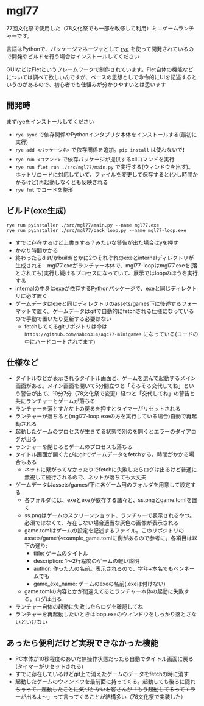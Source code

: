 # mgl77

77回文化祭で使用した（78文化祭でも一部を改修して利用）ミニゲームランチャーです。

言語はPythonで、パッケージマネージャとして [rye](https://rye-up.com/) を使って開発されているので開発やビルドを行う場合はインストールしてください

GUIなどはFletというフレームワークで制作されています。Flet自体の機能などについては調べて欲しいんですが、ベースの思想として命令的にUIを記述するというのがあるので、初心者でも仕組みが分かりやすいとは思います

## 開発時

まずryeをインストールしてください

- `rye sync` で依存関係やPythonインタプリタ本体をインストールする(最初に実行)
- `rye add <パッケージ名>` で依存関係を追加。`pip install` は使わないで❗️
- `rye run <コマンド>` で依存パッケージが提供するcliコマンドを実行
- `rye run flet run ./src/mgl77/main.py` で実行する(ウィンドウを出す)。ホットリロードに対応していて、ファイルを変更して保存すると(少し時間かかるけど)再起動しなくとも反映される
- `rye fmt` でコードを整形

## ビルド(exe生成)

```commandline
rye run pyinstaller ./src/mgl77/main.py --name mgl77.exe
rye run pyinstaller ./src/mgl77/back_loop.py --name mgl77-loop.exe
```

- すでに存在するけど上書きする？みたいな警告が出た場合はyを押す
- かなり時間かかる
- 終わったらdist/かbuild/とかに2つそれぞれのexeとinternalディレクトリが生成される　mgl77.exeがランチャー本体で、mgl77-loopはmgl77.exeを(落とされても)実行し続けるプロセスになっていて、展示ではloopのほうを実行する
- internalの中身はexeが依存するPythonパッケージで、exeと同じディレクトリに必ず置く
- ゲームデータはexeと同じディレクトリのassets/games下に後述するフォーマットで置く。ゲームデータはgitで自動的にfetchされる仕様になっているので手動で置いたり更新する必要はない
  - fetchしてくるgitリポジトリは今は `https://github.com/nahco314/agc77-minigames` になっている(コードの中にハードコートされてます)

## 仕様など
- タイトルなどが表示されるタイトル画面と、ゲームを選んで起動するメイン画面がある。メイン画面を開いて5分間立つと「そろそろ交代してね」という警告が出て、~~10分~~7分（78文化祭で変更）経つと「交代してね」の警告と共にランチャーとゲームが落ちる
- ランチャーを落とすか左上の戻るを押すとタイマーがリセットされる
- ランチャーが落ちると(mgl77-loop.exeの方を実行している場合)自動で再起動される
- 起動したゲームのプロセスが生きてる状態で別のを開くとエラーのダイアログが出る
- ランチャーを閉じるとゲームのプロセスも落ちる
- タイトル画面が開くたびにgitでゲームデータをfetchする。時間がかかる場合もある
  - ネットに繋がってなかったりでfetchに失敗したらログは出るけど普通に無視して続行されるので、ネットが落ちても大丈夫
- ゲームデータはassets/games/下に各ゲーム用のフォルダを用意して設定する
  - 各フォルダには、exeとexeが依存する諸々と、ss.pngとgame.tomlを置く
  - ss.pngはゲームのスクリーンショット、ランチャーで表示されるやつ。必須ではなくて、存在しない場合適当な灰色の画像が表示される
  - game.tomlはゲームの設定を記述するファイル。このリポジトリのassets/gameやexample_game.tomlに例があるので参考に。各項目は以下の通り:
    - title: ゲームのタイトル
    - description: 1〜2行程度のゲームの軽い説明
    - author: 作った人の名前。表示されるので、学年+本名でもペンネームでも
    - game_exe_name: ゲームのexeの名前(.exeは付けない)
  - game.tomlの内容とかが間違えてるとランチャー本体の起動に失敗する。ログは出る
- ランチャー自体の起動に失敗したらログを確認してね
- ランチャーを再起動したいときはloop.exeのウィンドウをしっかり落とさないといけない
 
## あったら便利だけど実現できなかった機能
- PC本体が10秒程度のあいだ無操作状態だったら自動でタイトル画面に戻る(タイマーがリセットされる)
- すでに存在しているけどgit上で消えたゲームのデータをfetchの時に消す
- ~~起動したゲームのウィンドウを最前面に持ってくる。起動しても後ろに隠れちゃって、起動したことに気づかないお客さんが「もう起動してるってエラーが出るよ〜」って言ってくることが結構多い~~（78文化祭で実装した）